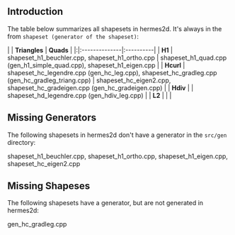 ## Introduction ##

The table below summarizes all shapesets in hermes2d. It's always in the from `shapeset (generator of the shapeset)`:

| | **Triangles** | **Quads** |
|:|:--------------|:----------|
| **H1** | shapeset\_h1\_beuchler.cpp, shapeset\_h1\_ortho.cpp | shapeset\_h1\_quad.cpp (gen\_h1\_simple\_quad.cpp), shapeset\_h1\_eigen.cpp |
| **Hcurl** | shapeset\_hc\_legendre.cpp (gen\_hc\_leg.cpp), shapeset\_hc\_gradleg.cpp (gen\_hc\_gradleg\_triang.cpp) | shapeset\_hc\_eigen2.cpp, shapeset\_hc\_gradeigen.cpp (gen\_hc\_gradeigen.cpp) |
| **Hdiv** |  | shapeset\_hd\_legendre.cpp (gen\_hdiv\_leg.cpp) |
| **L2** |  |  |

## Missing Generators ##

The following shapesets in hermes2d don't have a generator in the `src/gen` directory:

shapeset\_h1\_beuchler.cpp, shapeset\_h1\_ortho.cpp, shapeset\_h1\_eigen.cpp, shapeset\_hc\_eigen2.cpp

## Missing Shapeses ##

The following shapesets have a generator, but are not generated in hermes2d:

gen\_hc\_gradleg.cpp